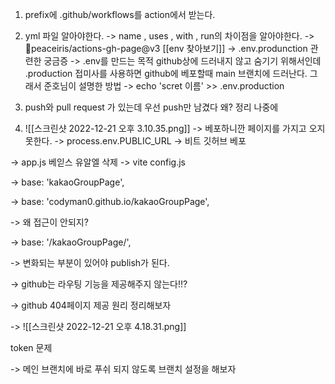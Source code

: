 1. prefix에 .github/workflows를 action에서 받는다.
2. yml 파일 알아야한다.
	-> name , uses , with , run의 차이점을 알아야한다. 
	-> peaceiris/actions-gh-page@v3
	[[env 찾아보기]]
	-> .env.produnction 관련한 궁금증 
	-> .env를 만드는 목적 github상에 드러내지 않고 숨기기 위해서인데 .production 접미사를 사용하면 github에 베포할때 main 브랜치에 드러난다. 그래서 준호님이 설명한 방법
	-> echo 'scret 이름' >> .env.production

3. push와 pull request 가 있는데 우선 push만 남겼다 왜? 정리 나중에 

4. ![[스크린샷 2022-12-21 오후 3.10.35.png]]
-> 베포하니깐 페이지를 가지고 오지 못한다. 
-> process.env.PUBLIC_URL 
-> 비트 깃허브 베포 


-> app.js 베읻스 유알엘 삭제
-> vite config.js

-> base: 'kakaoGroupPage',

-> base: 'codyman0.github.io/kakaoGroupPage',


-> 왜 접근이 안되지? 

-> base: '/kakaoGroupPage/',

-> 변화되는 부분이 있어야 publish가 된다. 

-> github는 라우팅 기능을 제공해주지 않는다!!?

-> github 404페이지 제공 원리 정리해보자 

-> 
![[스크린샷 2022-12-21 오후 4.18.31.png]]

token 문제


-> 메인 브랜치에 바로 푸쉬 되지 않도록 브랜치 설정을 해보자 


